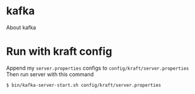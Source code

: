 # kafka
About kafka


# Run with kraft config

Append my `server.properties` configs to `config/kraft/server.properties` 
Then run server with this command 

```
$ bin/kafka-server-start.sh config/kraft/server.properties
```
